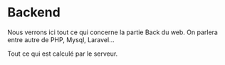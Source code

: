 # Backend

Nous verrons ici tout ce qui concerne la partie Back du web.
On parlera entre autre de PHP, Mysql, Laravel...

Tout ce qui est calculé par le serveur.
